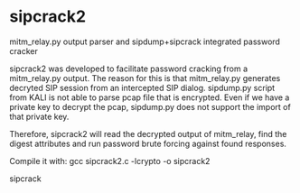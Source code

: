 # sipcrack2
mitm_relay.py output parser and sipdump+sipcrack integrated password cracker

sipcrack2 was developed to facilitate password cracking from a mitm_relay.py output. The reason for this is that mitm_relay.py generates decryted SIP session from an intercepted SIP dialog. sipdump.py script from KALI is not able to parse pcap file that is encrypted.
Even if we have a private key to decrypt the pcap, sipdump.py does not support the import of that private key.

Therefore, sipcrack2 will read the decrypted output of mitm_relay, find the digest attributes and run password brute forcing against found responses.

Compile it with:
gcc sipcrack2.c -lcrypto -o sipcrack2

sipcrack <dump file from mitm_relay > <password list>
  
